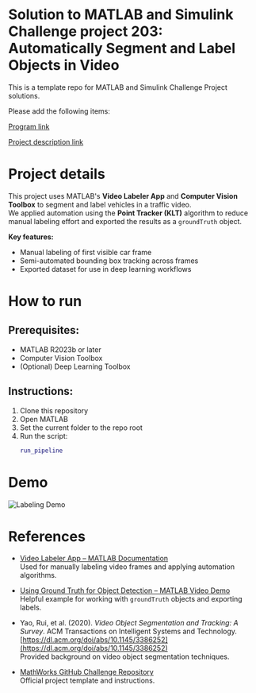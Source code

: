 # Solution to MATLAB and Simulink Challenge project 203: Automatically Segment and Label Objects in Video
This is a template repo for MATLAB and Simulink Challenge Project solutions.

Please add the following items:

[Program link](https://github.com/dimwitar/dimitarbogoeski-matlab-project-203-segmentation)

[Project description link](https://github.com/mathworks/MATLAB-Simulink-Challenge-Project-Hub/tree/main/projects/Automatically%20Segment%20and%20Label%20Objects%20in%20Video)


# Project details
This project uses MATLAB's **Video Labeler App** and **Computer Vision Toolbox** to segment and label vehicles in a traffic video.  
We applied automation using the **Point Tracker (KLT)** algorithm to reduce manual labeling effort and exported the results as a `groundTruth` object.

**Key features:**
- Manual labeling of first visible car frame
- Semi-automated bounding box tracking across frames
- Exported dataset for use in deep learning workflows

# How to run

## Prerequisites:
- MATLAB R2023b or later
- Computer Vision Toolbox
- (Optional) Deep Learning Toolbox

## Instructions:
1. Clone this repository
2. Open MATLAB
3. Set the current folder to the repo root
4. Run the script:
   ```matlab
   run_pipeline

# Demo
![Labeling Demo](demo.png)
  
# References

- [Video Labeler App – MATLAB Documentation](https://www.mathworks.com/help/vision/ref/videolabeler-app.html)  
  Used for manually labeling video frames and applying automation algorithms.

- [Using Ground Truth for Object Detection – MATLAB Video Demo](https://www.mathworks.com/videos/matlab-and-simulink-robotics-arena-using-ground-truth-for-object-detection-part-1-1539772871504.html)  
  Helpful example for working with `groundTruth` objects and exporting labels.

- Yao, Rui, et al. (2020). *Video Object Segmentation and Tracking: A Survey*. ACM Transactions on Intelligent Systems and Technology.  
  [https://dl.acm.org/doi/abs/10.1145/3386252](https://dl.acm.org/doi/abs/10.1145/3386252)  
  Provided background on video object segmentation techniques.

- [MathWorks GitHub Challenge Repository](https://github.com/mathworks/MATLAB-Simulink-Challenge-Project-Hub)  
  Official project template and instructions.
